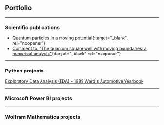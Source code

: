 ## Portfolio

---


### Scientific publications

- [Quantum particles in a moving potential](https://iopscience.iop.org/article/10.1088/1402-4896/ab80e6/meta){:target="_blank", rel="noopener"}
- [Comment to: "The quantum square well with moving boundaries: a numerical analysis"](https://arxiv.org/abs/1810.11350){:target="_blank" rel="noopener"}

---

### Python projects

[Exploratory Data Analysis (EDA) - 1985 Ward's Automotive Yearbook](https://github.com/MiguelAhumada/MiguelAhumada.github.io/blob/main/python/Automobile/Automobile.md)



---

### Microsoft Power BI projects


---

### Wolfram Mathematica projects
